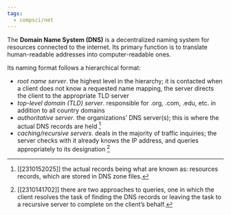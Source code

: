 ```yaml
---
tags:
  - compsci/net
---
```

The **Domain Name System (DNS)** is a decentralized naming system for resources connected to the internet. Its primary function is to translate human-readable addresses into computer-readable ones. 

Its naming format follows a hierarchical format:
- *root name server*. the highest level in the hierarchy; it is contacted when a client does not know a requested name mapping, the server directs the client to the appropriate TLD server
- *top-level domain (TLD) server*. responsible for .org, .com, .edu, etc. in addition to all country domains
- *authoritative server*. the organizations’ DNS server(s); this is where the actual DNS records are held [^2]
- *caching/recursive servers*. deals in the majority of traffic inquiries; the server checks with it already knows the IP address, and queries appropriately to its designation [^1]

[^1]: [[2310141702]] there are two approaches to queries, one in which the client resolves the task of finding the DNS records or leaving the task to a recursive server to complete on the client’s behalf.
[^2]: [[2310152025]] the actual records being what are known as: resources records, which are stored in DNS zone files.